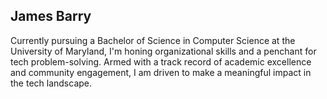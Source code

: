 ## James Barry 

Currently pursuing a Bachelor of Science in Computer Science at the University of Maryland, I'm honing organizational skills and a penchant for tech problem-solving. Armed with a track record of academic excellence and community engagement, I am driven to make a meaningful impact in the tech landscape.

